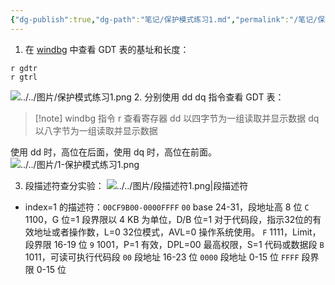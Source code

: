 ```yaml
---
{"dg-publish":true,"dg-path":"笔记/保护模式练习1.md","permalink":"/笔记/保护模式练习1/","noteIcon":"1","created":"","updated":""}
---
```



1. 在 [windbg](https://so.csdn.net/so/search?q=windbg&spm=1001.2101.3001.7020) 中查看 GDT 表的基址和长度：
```windbg
r gdtr
r gtrl
```
![../../图片/保护模式练习1.png](/img/user/%E5%9B%BE%E7%89%87/%E4%BF%9D%E6%8A%A4%E6%A8%A1%E5%BC%8F%E7%BB%83%E4%B9%A01.png)
2. 分别使用 dd dq 指令查看 GDT 表：
> [!note] windbg 指令
r 查看寄存器 
dd 以四字节为一组读取并显示数据
dq 以八字节为一组读取并显示数据

使用 dd 时，高位在后面，使用 dq 时，高位在前面。
![../../图片/1-保护模式练习1.png](/img/user/%E5%9B%BE%E7%89%87/1-%E4%BF%9D%E6%8A%A4%E6%A8%A1%E5%BC%8F%E7%BB%83%E4%B9%A01.png)


3. 段描述符查分实验：
![../../图片/段描述符1.png|段描述符](/img/user/%E5%9B%BE%E7%89%87/%E6%AE%B5%E6%8F%8F%E8%BF%B0%E7%AC%A61.png)

- index=1 的描述符：`00CF9B00-0000FFFF`
  `00` base 24-31，段地址高 8 位
  `C` 1100，G 位=1 段界限以 4 KB 为单位，D/B 位=1 对于代码段，指示32位的有效地址或者操作数，L=0 32位模式，AVL=0 操作系统使用。
  `F` 1111，Limit，段界限 16-19 位
  `9` 1001，P=1 有效，DPL=00 最高权限，S=1 代码或数据段
  `B` 1011，可读可执行代码段
  `00` 段地址 16-23 位
  `0000` 段地址 0-15 位
  `FFFF` 段界限 0-15 位



